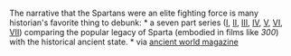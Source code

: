 The narrative that the Spartans were an elite fighting force is many historian's favorite thing to debunk: 
	* a seven part series ([I](https://acoup.blog/2019/08/16/collections-this-isnt-sparta-part-i-spartan-school/), [II](https://acoup.blog/2019/08/23/collections-this-isnt-sparta-part-ii-spartan-equality/), [III](https://acoup.blog/2019/08/29/collections-this-isnt-sparta-part-iii-spartan-women/), [IV](https://acoup.blog/2019/09/05/collections-this-isnt-sparta-part-iv-spartan-wealth/), [V](https://acoup.blog/2019/09/12/collections-this-isnt-sparta-part-v-spartan-government/), [VI](https://acoup.blog/2019/09/20/collections-this-isnt-sparta-part-vi-spartan-battle/), [VII](https://acoup.blog/2019/09/27/collections-this-isnt-sparta-part-vii-spartan-ends/)) comparing the popular legacy of Sparta (embodied in films like _300_) with the historical ancient state.
	* via [ancient world magazine](https://www.ancientworldmagazine.com/articles/spartans-war-myth-vs-reality/)